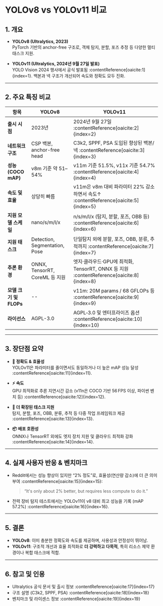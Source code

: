 # YOLOv8 vs YOLOv11 비교

## 1. 개요
- **YOLOv8 (Ultralytics, 2023)**  
  PyTorch 기반의 anchor-free 구조로, 객체 탐지, 분할, 포즈 추정 등 다양한 멀티태스크 지원.

- **YOLOv11 (Ultralytics, 2024년 9월 27일 발표)**  
  YOLO Vision 2024 행사에서 공식 발표됨 :contentReference[oaicite:1]{index=1}. 백본과 넥 구조가 개선되어 속도와 정확도 모두 진화.

---

## 2. 주요 특징 비교

| 항목                     | YOLOv8                            | YOLOv11                                 |
|------------------------|----------------------------------|-----------------------------------------|
| **출시 시점**            | 2023년                           | 2024년 9월 27일 :contentReference[oaicite:2]{index=2} |
| **네트워크 구조**       | CSP 백본, anchor-free head       | C3k2, SPPF, PSA 도입된 향상된 백본/넥 :contentReference[oaicite:3]{index=3} |
| **성능 (COCO mAP)**     | v8m 기준 약 51–54%              | v11m 기준 51.5%, v11x 기준 54.7% :contentReference[oaicite:4]{index=4} |
| **속도 및 효율**        | 상당히 빠름                      | v11m은 v8m 대비 파라미터 22% 감소하면서 속도↑ :contentReference[oaicite:5]{index=5} |
| **지원 모델 스케일**     | nano/s/m/l/x                     | n/s/m/l/x (탐지, 분할, 포즈, OBB 등) :contentReference[oaicite:6]{index=6} |
| **지원 태스크**         | Detection, Segmentation, Pose   | 단일탐지 외에 분할, 포즈, OBB, 분류, 추적까지 :contentReference[oaicite:7]{index=7} |
| **추론 환경**           | ONNX, TensorRT, CoreML 등 지원  | 엣지·클라우드·GPU에 최적화, TensorRT, ONNX 등 지원 :contentReference[oaicite:8]{index=8} |
| **모델 크기 및 FLOPs**  | --                               | v11m: 20M params / 68 GFLOPs 등 :contentReference[oaicite:9]{index=9} |
| **라이선스**            | AGPL-3.0                          | AGPL‑3.0 및 엔터프라이즈 옵션 :contentReference[oaicite:10]{index=10} |

---

## 3. 장단점 요약

- **🎯 정확도 & 효율성**  
  YOLOv11은 파라미터를 줄이면서도 동일하거나 더 높은 mAP 성능 달성 :contentReference[oaicite:11]{index=11}.

- **⚡ 속도**  
  GPU 최적화로 추론 지연시간 감소 (v11n은 COCO 기반 56 FPS 이상, 파이썬 벤치 등) :contentReference[oaicite:12]{index=12}.

- **🧩 더 확장된 태스크 지원**  
  탐지, 분할, 포즈, OBB, 분류, 추적 등 다중 작업 프레임워크 제공 :contentReference[oaicite:13]{index=13}.

- **📦 배포 호환성**  
  ONNX나 TensorRT 외에도 엣지 장치 지원 및 클라우드 최적화 강화 :contentReference[oaicite:14]{index=14}.

---

## 4. 실제 사용자 반응 & 벤치마크

- Reddit에서는 성능 향상이 있지만 “2% 정도”로, 효율성(연산량 감소)에 더 큰 의미 부여 :contentReference[oaicite:15]{index=15}:

  > “It's only about 2% better, but requires less compute to do it.”

- 전력 장비 탐지 테스트에서는 YOLOv11이 v8 대비 최고 성능을 기록 (mAP 57.2%) :contentReference[oaicite:16]{index=16}.

---

## 5. 결론

- **YOLOv8**: 이미 충분한 정확도와 속도를 제공하며, 사용성과 안정성이 뛰어남.
- **YOLOv11**: 구조적 개선과 효율 최적화로 **더 강력하고 다목적**, 특히 리소스 제약 환경이나 복합 태스크에 적합.

---

## 6. 참고 및 인용

- Ultralytics 공식 문서 및 출시 정보 :contentReference[oaicite:17]{index=17}  
- 구조 설명 (C3k2, SPPF, PSA) :contentReference[oaicite:18]{index=18}  
- 벤치마크 및 라이센스 정보 :contentReference[oaicite:19]{index=19}
